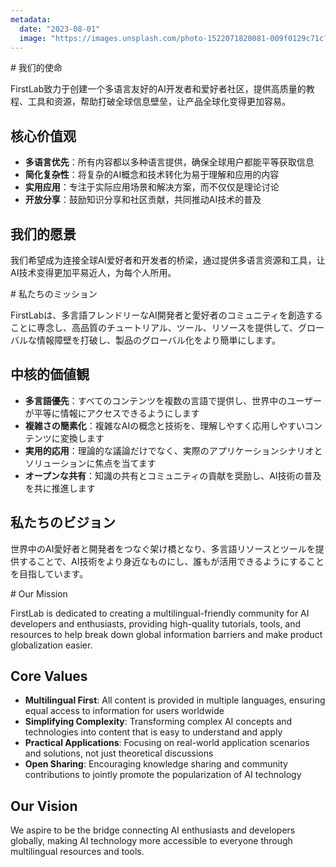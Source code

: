 ```yaml
---
metadata:
  date: "2023-08-01"
  image: "https://images.unsplash.com/photo-1522071820081-009f0129c71c?ixlib=rb-4.0.3&ixid=M3wxMjA3fDB8MHxwaG90by1wYWdlfHx8fGVufDB8fHx8fA%3D%3D&auto=format&fit=crop&w=1770&q=80"
---
```


<lang-zh>
# 我们的使命

FirstLab致力于创建一个多语言友好的AI开发者和爱好者社区，提供高质量的教程、工具和资源，帮助打破全球信息壁垒，让产品全球化变得更加容易。

## 核心价值观

- **多语言优先**：所有内容都以多种语言提供，确保全球用户都能平等获取信息
- **简化复杂性**：将复杂的AI概念和技术转化为易于理解和应用的内容
- **实用应用**：专注于实际应用场景和解决方案，而不仅仅是理论讨论
- **开放分享**：鼓励知识分享和社区贡献，共同推动AI技术的普及

## 我们的愿景

我们希望成为连接全球AI爱好者和开发者的桥梁，通过提供多语言资源和工具，让AI技术变得更加平易近人，为每个人所用。
</lang-zh>

<lang-ja>
# 私たちのミッション

FirstLabは、多言語フレンドリーなAI開発者と愛好者のコミュニティを創造することに専念し、高品質のチュートリアル、ツール、リソースを提供して、グローバルな情報障壁を打破し、製品のグローバル化をより簡単にします。

## 中核的価値観

- **多言語優先**：すべてのコンテンツを複数の言語で提供し、世界中のユーザーが平等に情報にアクセスできるようにします
- **複雑さの簡素化**：複雑なAIの概念と技術を、理解しやすく応用しやすいコンテンツに変換します
- **実用的応用**：理論的な議論だけでなく、実際のアプリケーションシナリオとソリューションに焦点を当てます
- **オープンな共有**：知識の共有とコミュニティの貢献を奨励し、AI技術の普及を共に推進します

## 私たちのビジョン

世界中のAI愛好者と開発者をつなぐ架け橋となり、多言語リソースとツールを提供することで、AI技術をより身近なものにし、誰もが活用できるようにすることを目指しています。
</lang-ja>

<lang-en>
# Our Mission

FirstLab is dedicated to creating a multilingual-friendly community for AI developers and enthusiasts, providing high-quality tutorials, tools, and resources to help break down global information barriers and make product globalization easier.

## Core Values

- **Multilingual First**: All content is provided in multiple languages, ensuring equal access to information for users worldwide
- **Simplifying Complexity**: Transforming complex AI concepts and technologies into content that is easy to understand and apply
- **Practical Applications**: Focusing on real-world application scenarios and solutions, not just theoretical discussions
- **Open Sharing**: Encouraging knowledge sharing and community contributions to jointly promote the popularization of AI technology

## Our Vision

We aspire to be the bridge connecting AI enthusiasts and developers globally, making AI technology more accessible to everyone through multilingual resources and tools.
</lang-en> 